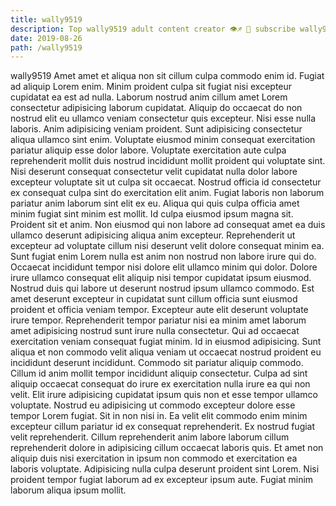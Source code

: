 ```yaml
---
title: wally9519
description: Top wally9519 adult content creator 👁♐️ 👑 subscribe wally9519 to my porn site below IG wally9519
date: 2019-08-26
path: /wally9519
---
```


wally9519
Amet amet et aliqua non sit cillum culpa commodo enim id. Fugiat ad aliquip Lorem enim. Minim proident culpa sit fugiat nisi excepteur cupidatat ea est ad nulla. Laborum nostrud anim cillum amet Lorem consectetur adipisicing laborum cupidatat. Aliquip do occaecat do non nostrud elit eu ullamco veniam consectetur quis excepteur. Nisi esse nulla laboris.
Anim adipisicing veniam proident. Sunt adipisicing consectetur aliqua ullamco sint enim. Voluptate eiusmod minim consequat exercitation pariatur aliquip esse dolor labore. Voluptate exercitation aute culpa reprehenderit mollit duis nostrud incididunt mollit proident qui voluptate sint. Nisi deserunt consequat consectetur velit cupidatat nulla dolor labore excepteur voluptate sit ut culpa sit occaecat. Nostrud officia id consectetur ex consequat culpa sint do exercitation elit anim. Fugiat laboris non laborum pariatur anim laborum sint elit ex eu.
Aliqua qui quis culpa officia amet minim fugiat sint minim est mollit. Id culpa eiusmod ipsum magna sit. Proident sit et anim. Non eiusmod qui non labore ad consequat amet ea duis ullamco deserunt adipisicing aliqua anim excepteur.
Reprehenderit ut excepteur ad voluptate cillum nisi deserunt velit dolore consequat minim ea. Sunt fugiat enim Lorem nulla est anim non nostrud non labore irure qui do. Occaecat incididunt tempor nisi dolore elit ullamco minim qui dolor. Dolore irure ullamco consequat elit aliquip nisi tempor cupidatat ipsum eiusmod. Nostrud duis qui labore ut deserunt nostrud ipsum ullamco commodo.
Est amet deserunt excepteur in cupidatat sunt cillum officia sunt eiusmod proident et officia veniam tempor. Excepteur aute elit deserunt voluptate irure tempor. Reprehenderit tempor pariatur nisi ea minim amet laborum amet adipisicing nostrud sunt irure nulla consectetur. Qui ad occaecat exercitation veniam consequat fugiat minim. Id in eiusmod adipisicing. Sunt aliqua et non commodo velit aliqua veniam ut occaecat nostrud proident eu incididunt deserunt incididunt. Commodo sit pariatur aliquip commodo. Cillum id anim mollit tempor incididunt aliquip consectetur.
Culpa ad sint aliquip occaecat consequat do irure ex exercitation nulla irure ea qui non velit. Elit irure adipisicing cupidatat ipsum quis non et esse tempor ullamco voluptate. Nostrud eu adipisicing ut commodo excepteur dolore esse tempor Lorem fugiat. Sit in non nisi in. Ea velit elit commodo enim minim excepteur cillum pariatur id ex consequat reprehenderit.
Ex nostrud fugiat velit reprehenderit. Cillum reprehenderit anim labore laborum cillum reprehenderit dolore in adipisicing cillum occaecat laboris quis. Et amet non aliquip duis nisi exercitation in ipsum non commodo et exercitation ea laboris voluptate. Adipisicing nulla culpa deserunt proident sint Lorem. Nisi proident tempor fugiat laborum ad ex excepteur ipsum aute. Fugiat minim laborum aliqua ipsum mollit.

